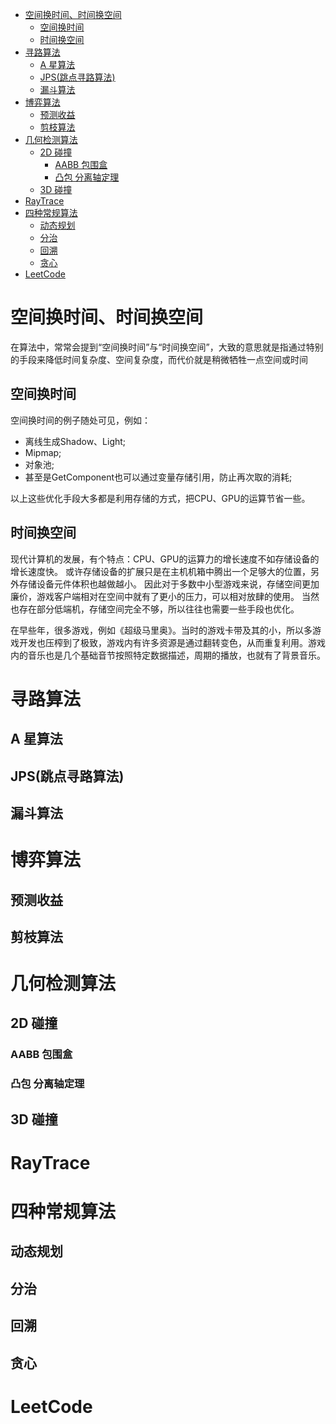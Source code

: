 - [空间换时间、时间换空间](#空间换时间时间换空间)
  - [空间换时间](#空间换时间)
  - [时间换空间](#时间换空间)
- [寻路算法](#寻路算法)
  - [A 星算法](#a-星算法)
  - [JPS(跳点寻路算法)](#jps跳点寻路算法)
  - [漏斗算法](#漏斗算法)
- [博弈算法](#博弈算法)
  - [预测收益](#预测收益)
  - [剪枝算法](#剪枝算法)
- [几何检测算法](#几何检测算法)
  - [2D 碰撞](#2d-碰撞)
    - [AABB 包围盒](#aabb-包围盒)
    - [凸包 分离轴定理](#凸包-分离轴定理)
  - [3D 碰撞](#3d-碰撞)
- [RayTrace](#raytrace)
- [四种常规算法](#四种常规算法)
  - [动态规划](#动态规划)
  - [分治](#分治)
  - [回溯](#回溯)
  - [贪心](#贪心)
- [LeetCode](#leetcode)



# 空间换时间、时间换空间

在算法中，常常会提到“空间换时间”与“时间换空间”，大致的意思就是指通过特别的手段来降低时间复杂度、空间复杂度，而代价就是稍微牺牲一点空间或时间





## 空间换时间

空间换时间的例子随处可见，例如：

- 离线生成Shadow、Light;
- Mipmap;
- 对象池;
- 甚至是GetComponent也可以通过变量存储引用，防止再次取的消耗;

以上这些优化手段大多都是利用存储的方式，把CPU、GPU的运算节省一些。

## 时间换空间

现代计算机的发展，有个特点：CPU、GPU的运算力的增长速度不如存储设备的增长速度快。
或许存储设备的扩展只是在主机机箱中腾出一个足够大的位置，另外存储设备元件体积也越做越小。
因此对于多数中小型游戏来说，存储空间更加廉价，游戏客户端相对在空间中就有了更小的压力，可以相对放肆的使用。
当然也存在部分低端机，存储空间完全不够，所以往往也需要一些手段也优化。

在早些年，很多游戏，例如《超级马里奥》。当时的游戏卡带及其的小，所以多游戏开发也压榨到了极致，游戏内有许多资源是通过翻转变色，从而重复利用。游戏内的音乐也是几个基础音节按照特定数据描述，周期的播放，也就有了背景音乐。

# 寻路算法

## A 星算法

## JPS(跳点寻路算法)

## 漏斗算法

# 博弈算法

## 预测收益

## 剪枝算法

# 几何检测算法

## 2D 碰撞

### AABB 包围盒

### 凸包 分离轴定理

## 3D 碰撞

# RayTrace

# 四种常规算法

## 动态规划

## 分治

## 回溯

## 贪心

# LeetCode